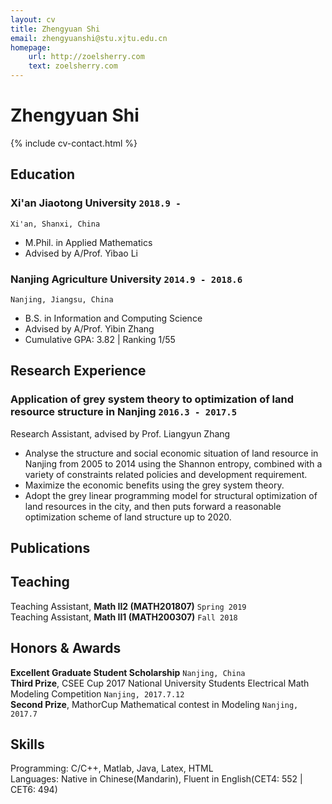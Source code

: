 ```yaml
---
layout: cv
title: Zhengyuan Shi
email: zhengyuanshi@stu.xjtu.edu.cn
homepage:
    url: http://zoelsherry.com
    text: zoelsherry.com
---
```

# Zhengyuan __Shi__

<!--
include contact information from the front matter
Supported arguments:
    - homepage: url, text
    - phone
    - email
-->
{% include cv-contact.html %}

## Education

### __Xi'an Jiaotong University__ `2018.9 -`
```
Xi'an, Shanxi, China
```
- M.Phil. in Applied Mathematics
- Advised by A/Prof. Yibao Li

### __Nanjing Agriculture University__ `2014.9 - 2018.6`
```
Nanjing, Jiangsu, China
```
- B.S. in Information and Computing Science
- Advised by A/Prof. Yibin Zhang
- Cumulative GPA: 3.82 \| Ranking $1/55$

## Research Experience

### __Application of grey system theory to optimization of land resource structure in Nanjing__  `2016.3 - 2017.5`
Research Assistant, advised by Prof. Liangyun Zhang<br>
- Analyse the structure and social economic situation of land resource in Nanjing from 2005 to 2014 using the Shannon entropy, combined with a variety of constraints related policies and development requirement.
- Maximize the economic benefits using the grey system theory. 
- Adopt the grey linear programming model for structural optimization of land resources in the city, and then puts forward a reasonable optimization scheme of land structure up to 2020.

## Publications

## Teaching

Teaching Assistant, __Math II2 (MATH201807)__ `Spring 2019` <br>
Teaching Assistant, __Math II1 (MATH200307)__ `Fall 2018` <br>


## Honors & Awards

**Excellent Graduate Student Scholarship** `Nanjing, China` <br>
**Third Prize**, CSEE Cup 2017 National University Students Electrical Math Modeling Competition `Nanjing, 2017.7.12` <br>
**Second Prize**, MathorCup Mathematical contest in Modeling `Nanjing, 2017.7` <br>

## Skills

Programming:  C/C++, Matlab, Java, Latex, HTML <br>
Languages:  Native in Chinese(Mandarin), Fluent in English(CET4: 552 | CET6: 494) <br>

<!-- ### Footer

Last updated: April 2019 -->
